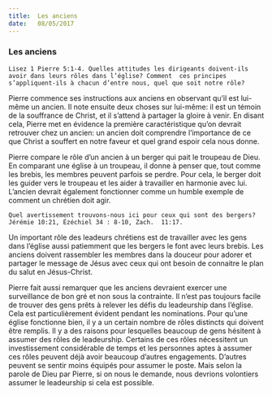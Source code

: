 ```yaml
---
title:  Les anciens
date:   08/05/2017
---
```


### Les anciens

`Lisez 1 Pierre 5:1-4. Quelles attitudes les dirigeants doivent-ils avoir dans leurs rôles dans l’église? Comment  ces principes s’appliquent-ils à chacun d’entre nous, quel que soit notre rôle?`

Pierre commence ses instructions aux anciens en observant qu’il est lui-même un ancien. Il note ensuite deux choses sur lui-même: il est un témoin de la souffrance de Christ, et il s’attend à partager la gloire à venir. En  disant cela, Pierre met en évidence la première caractéristique qu’on devrait retrouver chez un ancien: un  ancien doit comprendre l’importance de ce que Christ a souffert en notre faveur et quel grand espoir cela nous donne.

Pierre compare le rôle d’un ancien à un berger qui pait le troupeau de Dieu. En comparant une église à un  troupeau, il donne à penser que, tout comme les brebis, les membres peuvent parfois se perdre. Pour cela, le  berger doit les guider vers le troupeau et les aider à travailler en harmonie avec lui. L’ancien devrait également  fonctionner comme un humble exemple de comment un chrétien doit agir. 

`Quel avertissement trouvons-nous ici pour ceux qui sont des bergers? Jérémie 10:21, Ézéchiel 34 : 8-10, Zach.  11:17.`

Un important rôle des leadeurs chrétiens est de travailler avec les gens dans l’église aussi patiemment que les  bergers le font avec leurs brebis. Les anciens doivent rassembler les membres dans la douceur pour adorer et  partager le message de Jésus avec ceux qui ont besoin de connaitre le plan du salut en Jésus-Christ. 

Pierre fait aussi remarquer que les anciens devraient exercer une surveillance de bon gré et non sous la  contrainte. Il n’est pas toujours facile de trouver des gens prêts à relever les défis du leadeurship dans l’église.  Cela est particulièrement évident pendant les nominations. Pour qu’une église fonctionne bien, il y a un certain  nombre de rôles distincts qui doivent être remplis. Il y a des raisons pour lesquelles beaucoup de gens hésitent  à assumer des rôles de leadeurship. Certains de ces rôles nécessitent un investissement considérable de temps  et les personnes aptes à assumer ces rôles peuvent déjà avoir beaucoup d’autres engagements. D’autres  peuvent se sentir moins équipés pour assumer le poste. Mais selon la parole de Dieu par Pierre, si on nous le  demande, nous devrions volontiers assumer le leadeurship si cela est possible.